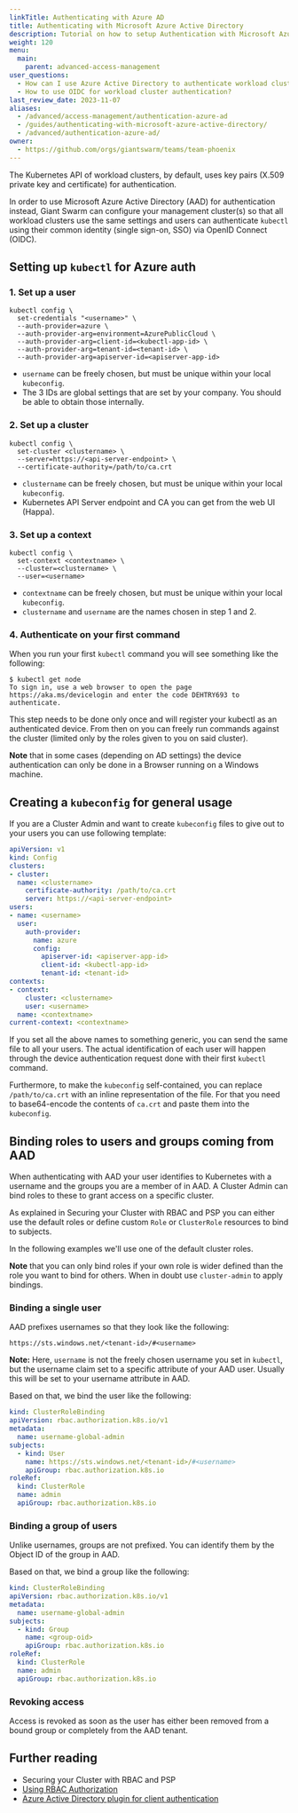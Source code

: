 ```yaml
---
linkTitle: Authenticating with Azure AD
title: Authenticating with Microsoft Azure Active Directory
description: Tutorial on how to setup Authentication with Microsoft Azure Active Directory in kubectl.
weight: 120
menu:
  main:
    parent: advanced-access-management
user_questions:
  - How can I use Azure Active Directory to authenticate workload cluster access?
  - How to use OIDC for workload cluster authentication?
last_review_date: 2023-11-07
aliases:
  - /advanced/access-management/authentication-azure-ad
  - /guides/authenticating-with-microsoft-azure-active-directory/
  - /advanced/authentication-azure-ad/
owner:
  - https://github.com/orgs/giantswarm/teams/team-phoenix
---
```


The Kubernetes API of workload clusters, by default, uses key pairs (X.509 private key and certificate) for authentication.

In order to use Microsoft Azure Active Directory (AAD) for authentication instead, Giant Swarm can configure your management cluster(s) so that all workload clusters use the same settings and users can authenticate `kubectl` using their common identity (single sign-on, SSO) via OpenID Connect (OIDC).

## Setting up `kubectl` for Azure auth

### 1. Set up a user

```nohighlight
kubectl config \
  set-credentials "<username>" \
  --auth-provider=azure \
  --auth-provider-arg=environment=AzurePublicCloud \
  --auth-provider-arg=client-id=<kubectl-app-id> \
  --auth-provider-arg=tenant-id=<tenant-id> \
  --auth-provider-arg=apiserver-id=<apiserver-app-id>
```

- `username` can be freely chosen, but must be unique within your local `kubeconfig`.
- The 3 IDs are global settings that are set by your company. You should be able to obtain those internally.

### 2. Set up a cluster

```nohighlight
kubectl config \
  set-cluster <clustername> \
  --server=https://<api-server-endpoint> \
  --certificate-authority=/path/to/ca.crt
```

- `clustername` can be freely chosen, but must be unique within your local `kubeconfig`.
- Kubernetes API Server endpoint and CA you can get from the web UI (Happa).

### 3. Set up a context

```nohighlight
kubectl config \
  set-context <contextname> \
  --cluster=<clustername> \
  --user=<username>
```

- `contextname` can be freely chosen, but must be unique within your local `kubeconfig`.
- `clustername` and `username` are the names chosen in step 1 and 2.

### 4. Authenticate on your first command

When you run your first `kubectl` command you will see something like the following:

```nohighlight
$ kubectl get node
To sign in, use a web browser to open the page https://aka.ms/devicelogin and enter the code DEHTRY693 to authenticate.
```

This step needs to be done only once and will register your kubectl as an authenticated device. From then on you can freely run commands against the cluster (limited only by the roles given to you on said cluster).

__Note__ that in some cases (depending on AD settings) the device authentication can only be done in a Browser running on a Windows machine.

## Creating a `kubeconfig` for general usage

If you are a Cluster Admin and want to create `kubeconfig` files to give out to your users you can use following template:

```yaml
apiVersion: v1
kind: Config
clusters:
- cluster:
  name: <clustername>
    certificate-authority: /path/to/ca.crt
    server: https://<api-server-endpoint>
users:
- name: <username>
  user:
    auth-provider:
      name: azure
      config:
        apiserver-id: <apiserver-app-id>
        client-id: <kubectl-app-id>
        tenant-id: <tenant-id>
contexts:
- context:
    cluster: <clustername>
    user: <username>
  name: <contextname>
current-context: <contextname>
```

If you set all the above names to something generic, you can send the same file to all your users. The actual identification of each user will happen through the device authentication request done with their first `kubectl` command.

Furthermore, to make the `kubeconfig` self-contained, you can replace `/path/to/ca.crt` with an inline representation of the file. For that you need to base64-encode the contents of `ca.crt` and paste them into the `kubeconfig`.

## Binding roles to users and groups coming from AAD

When authenticating with AAD your user identifies to Kubernetes with a username and the groups you are a member of in AAD. A Cluster Admin can bind roles to these to grant access on a specific cluster.

As explained in Securing your Cluster with RBAC and PSP
 you can either use the default roles or define custom `Role` or `ClusterRole` resources to bind to subjects.

In the following examples we'll use one of the default cluster roles.

__Note__ that you can only bind roles if your own role is wider defined than the role you want to bind for others. When in doubt use `cluster-admin` to apply bindings.

### Binding a single user

AAD prefixes usernames so that they look like the following:

```nohighlight
https://sts.windows.net/<tenant-id>/#<username>
```

__Note:__ Here, `username` is not the freely chosen username you set in `kubectl`, but the username claim set to a specific attribute of your AAD user. Usually this will be set to your username attribute in AAD.

Based on that, we bind the user like the following:

```yaml
kind: ClusterRoleBinding
apiVersion: rbac.authorization.k8s.io/v1
metadata:
  name: username-global-admin
subjects:
  - kind: User
    name: https://sts.windows.net/<tenant-id>/#<username>
    apiGroup: rbac.authorization.k8s.io
roleRef:
  kind: ClusterRole
  name: admin
  apiGroup: rbac.authorization.k8s.io
```

### Binding a group of users

Unlike usernames, groups are not prefixed. You can identify them by the Object ID of the group in AAD.

Based on that, we bind a group like the following:

```yaml
kind: ClusterRoleBinding
apiVersion: rbac.authorization.k8s.io/v1
metadata:
  name: username-global-admin
subjects:
  - kind: Group
    name: <group-oid>
    apiGroup: rbac.authorization.k8s.io
roleRef:
  kind: ClusterRole
  name: admin
  apiGroup: rbac.authorization.k8s.io
```

### Revoking access

Access is revoked as soon as the user has either been removed from a bound group or completely from the AAD tenant.

## Further reading

- Securing your Cluster with RBAC and PSP
- [Using RBAC Authorization](https://kubernetes.io/docs/reference/access-authn-authz/rbac/)
- [Azure Active Directory plugin for client authentication](https://github.com/jenkinsci/azure-credentials-plugin/blob/master/README.md)
